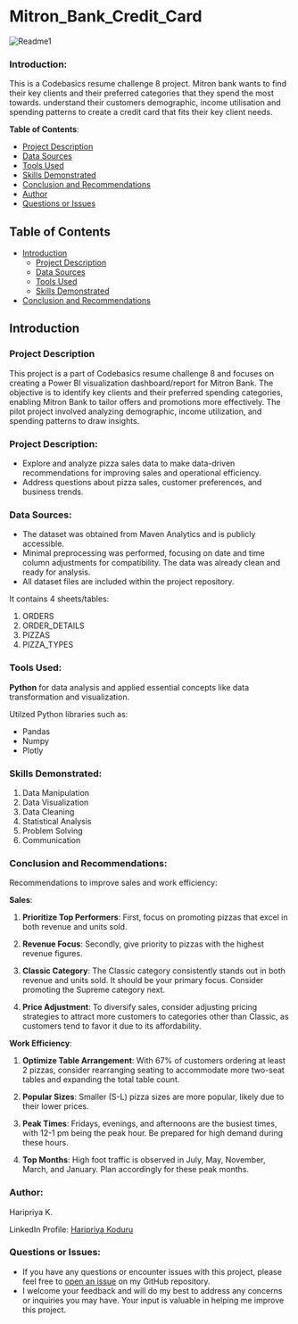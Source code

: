 # Mitron_Bank_Credit_Card
![Readme1](https://github.com/haripriyakoduru/Mitron_Bank_Credit_Card/assets/131605099/5f01f66c-36c9-4a3d-8750-18ae73914a2c)

### Introduction:

This is a Codebasics resume challenge 8 project. Mitron bank wants to find their key clients and their preferred categories that they spend the most towards. understand their customers demographic, income utilisation and spending patterns to create a credit card that fits their key client needs.

**Table of Contents**:
   - [Project Description](#project-description)
   - [Data Sources](#data-sources)
   - [Tools Used](#tools-used)
   - [Skills Demonstrated](#skills-demonstrated)
- [Conclusion and Recommendations](#conclusion-and-recommendations)
- [Author](#author)
- [Questions or Issues](#questions-or-issues)

## Table of Contents
- [Introduction](#introduction)
   - [Project Description](#project-description)
   - [Data Sources](#data-sources)
   - [Tools Used](#tools-used)
   - [Skills Demonstrated](#skills-demonstrated)
- [Conclusion and Recommendations](#conclusion-and-recommendations)

## Introduction

### Project Description
This project is a part of Codebasics resume challenge 8 and focuses on creating a Power BI visualization dashboard/report for Mitron Bank. The objective is to identify key clients and their preferred spending categories, enabling Mitron Bank to tailor offers and promotions more effectively. The pilot project involved analyzing demographic, income utilization, and spending patterns to draw insights.

### Project Description:
- Explore and analyze pizza sales data to make data-driven recommendations for improving sales and operational efficiency.
- Address questions about pizza sales, customer preferences, and business trends.

### Data Sources:
- The dataset was obtained from Maven Analytics and is publicly accessible.
- Minimal preprocessing was performed, focusing on date and time column adjustments for compatibility. The data was already clean and ready for analysis.
- All dataset files are included within the project repository.

It contains 4 sheets/tables:
1. ORDERS
2. ORDER_DETAILS
3. PIZZAS
4. PIZZA_TYPES

### Tools Used:
**Python** for data analysis and applied essential concepts like data transformation and visualization.

Utilzed Python libraries such as:
- Pandas
- Numpy
- Plotly

### Skills Demonstrated:
1. Data Manipulation
2. Data Visualization
3. Data Cleaning
4. Statistical Analysis
5. Problem Solving
6. Communication

### Conclusion and Recommendations:
Recommendations to improve sales and work efficiency:

**Sales**:

1. **Prioritize Top Performers**: First, focus on promoting pizzas that excel in both revenue and units sold.

2. **Revenue Focus**: Secondly, give priority to pizzas with the highest revenue figures.

3. **Classic Category**: The Classic category consistently stands out in both revenue and units sold. It should be your primary focus. Consider promoting the Supreme category next.

4. **Price Adjustment**: To diversify sales, consider adjusting pricing strategies to attract more customers to categories other than Classic, as customers tend to favor it due to its affordability.

**Work Efficiency**:

1. **Optimize Table Arrangement**: With 67% of customers ordering at least 2 pizzas, consider rearranging seating to accommodate more two-seat tables and expanding the total table count.

2. **Popular Sizes**: Smaller (S-L) pizza sizes are more popular, likely due to their lower prices.

3. **Peak Times**: Fridays, evenings, and afternoons are the busiest times, with 12-1 pm being the peak hour. Be prepared for high demand during these hours.

4. **Top Months**: High foot traffic is observed in July, May, November, March, and January. Plan accordingly for these peak months.


### Author:
Haripriya K.

LinkedIn Profile: [Haripriya Koduru](https://www.linkedin.com/in/haripriyakoduru/)

### Questions or Issues:
- If you have any questions or encounter issues with this project, please feel free to [open an issue](https://github.com/haripriyakoduru/Platos_Pizza/issues) on my GitHub repository.
- I welcome your feedback and will do my best to address any concerns or inquiries you may have. Your input is valuable in helping me improve this project.
